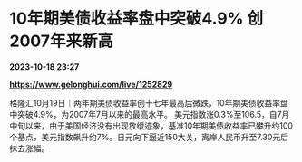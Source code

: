 # 10年期美债收益率盘中突破4.9% 创2007年来新高

**2023-10-18 23:27**

**https://www.gelonghui.com/live/1252829**

格隆汇10月19日｜两年期美债收益率创十七年最高后微跌，10年期美债收益率盘中突破4.9%，为2007年7月以来的最高水平。 美元指数涨0.3%至106.5，自7月中旬以来，由于美国经济没有出现放缓迹象，基准10年期美债收益率已攀升约100个基点，美元指数飙升约7%。日元向下逼近150大关，离岸人民币升至7.30元后抹去涨幅。